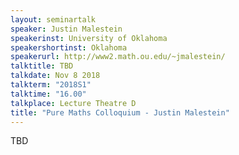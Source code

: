 ```yaml
---
layout: seminartalk
speaker: Justin Malestein
speakerinst: University of Oklahoma
speakershortinst: Oklahoma
speakerurl: http://www2.math.ou.edu/~jmalestein/
talktitle: TBD
talkdate: Nov 8 2018
talkterm: "2018S1"
talktime: "16.00"
talkplace: Lecture Theatre D
title: "Pure Maths Colloquium - Justin Malestein"
---
```


TBD